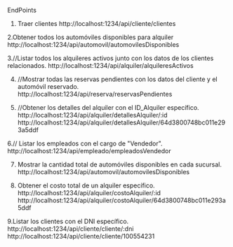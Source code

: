 
EndPoints

1. Traer clientes
http://localhost:1234/api/cliente/clientes

2.Obtener todos los automóviles disponibles para alquiler
http://localhost:1234/api/automovil/automovilesDisponibles

3.//Listar todos los alquileres activos junto con los datos de los clientes relacionados.
http://localhost:1234/api/alquiler/alquileresActivos

4. //Mostrar todas las reservas pendientes con los datos del cliente y el automóvil reservado.
http://localhost:1234/api/reserva/reservasPendientes

5. //Obtener los detalles del alquiler con el ID_Alquiler específico.
http://localhost:1234/api/alquiler/detallesAlquiler/:id
http://localhost:1234/api/alquiler/detallesAlquiler/64d3800748bc011e293a5ddf

6.// Listar los empleados con el cargo de "Vendedor".
http://localhost:1234/api/empleado/empleadosVendedor

7. Mostrar la cantidad total de automóviles disponibles en cada
sucursal.
http://localhost:1234/api/automovil/automovilesDisponibles

8.  Obtener el costo total de un alquiler específico.
http://localhost:1234/api/alquiler/costoAlquiler/:id
http://localhost:1234/api/alquiler/costoAlquiler/64d3800748bc011e293a5ddf


9.Listar los clientes con el DNI específico.
http://localhost:1234/api/cliente/cliente/:dni
http://localhost:1234/api/cliente/cliente/100554231
